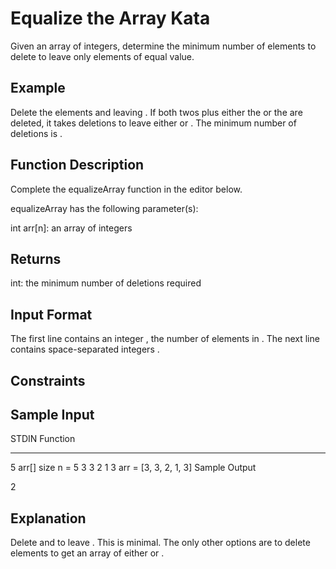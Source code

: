 # Equalize the Array Kata
Given an array of integers, determine the minimum number of elements to delete to leave only elements of equal value.

## Example


Delete the  elements  and  leaving . If both twos plus either the  or the  are deleted, it takes  deletions to leave either  or . The minimum number of deletions is .

## Function Description

Complete the equalizeArray function in the editor below.

equalizeArray has the following parameter(s):

int arr[n]: an array of integers
## Returns

int: the minimum number of deletions required
## Input Format

The first line contains an integer , the number of elements in .
The next line contains  space-separated integers .

## Constraints

## Sample Input

STDIN       Function
-----       --------
5           arr[] size n = 5
3 3 2 1 3   arr = [3, 3, 2, 1, 3]
Sample Output

2   
## Explanation

Delete  and  to leave . This is minimal. The only other options are to delete  elements to get an array of either  or .